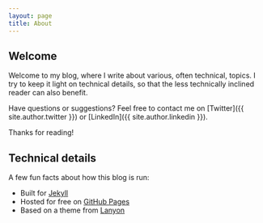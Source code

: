 ```yaml
---
layout: page
title: About
---
```


## Welcome

Welcome to my blog, where I write about various, often technical, topics. I try to keep it light on technical details, so that the less technically inclined reader can also benefit.

Have questions or suggestions? Feel free to contact me on [Twitter]({{ site.author.twitter }}) or [LinkedIn]({{ site.author.linkedin }}).

Thanks for reading!

## Technical details

A few fun facts about how this blog is run:

* Built for [Jekyll](https://jekyllrb.com)
* Hosted for free on [GitHub Pages](https://pages.github.com)
* Based on a theme from [Lanyon](http://lanyon.getpoole.com)

